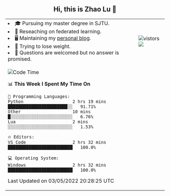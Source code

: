 <h2 align="center"> Hi, this is Zhao Lu 👋</h2>

<table style="overflow:hidden;">
    <tr> 
        <td>
            <li>🎓 Pursuing my master degree in SJTU.</li>
            <li>🌱 Reseaching on federated learning.</li>
            <li>🖥️ Maintaining my <a href="https://ifarewell.xyz">personal blog</a>.</li>
            <li>💪 Trying to lose weight.</li>
            <li>💬 Questions are welcomed but no answer is promised.</li> 
        </td>
        <td>
            <img src="https://visitor-badge.glitch.me/badge?page_id=ifarewell" alt="vistors" />
        <br>
          <img src="https://github-readme-stats.vercel.app/api?username=ifarewell&theme=graywhite&hide=prs,contribs&show_icons=true&hide_border=true&icon_color=CE1D2D&text_color=718096&bg_color=ffffff&hide_title=true" />
        </td>
    </tr>
    <tr>
        <td colspan="2">
            
<!--START_SECTION:waka-->
![Code Time](http://img.shields.io/badge/Code%20Time-141%20hrs%2016%20mins-blue)

📊 **This Week I Spent My Time On** 

```text
💬 Programming Languages: 
Python                   2 hrs 19 mins       ███████████████████████░░   91.71% 
Other                    10 mins             █░░░░░░░░░░░░░░░░░░░░░░░░   6.76% 
Lua                      2 mins              ░░░░░░░░░░░░░░░░░░░░░░░░░   1.53%

🔥 Editors: 
VS Code                  2 hrs 32 mins       █████████████████████████   100.0%

💻 Operating System: 
Windows                  2 hrs 32 mins       █████████████████████████   100.0%

```


 Last Updated on 03/05/2022 20:28:25 UTC
<!--END_SECTION:waka-->
            
</td></tr>
</table>

